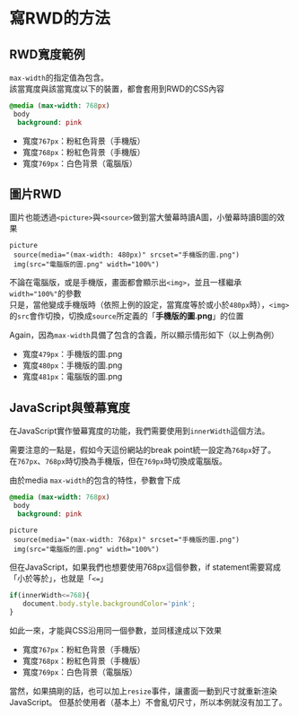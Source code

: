 # 寫RWD的方法

## RWD寬度範例

`max-width`的指定值為包含。  
該當寬度與該當寬度以下的裝置，都會套用到RWD的CSS內容

```sass
@media (max-width: 768px)
 body
  background: pink
```

* 寬度`767px`：粉紅色背景（手機版）
* 寬度`768px`：粉紅色背景（手機版）
* 寬度`769px`：白色背景（電腦版）

## 圖片RWD

圖片也能透過`<picture>`與`<source>`做到當大螢幕時讀A圖，小螢幕時讀B圖的效果

```pug
picture
 source(media="(max-width: 480px)" srcset="手機版的圖.png")
 img(src="電腦版的圖.png" width="100%")
```

不論在電腦版，或是手機版，畫面都會顯示出`<img>`，並且一樣繼承`width="100%"`的參數  
只是，當他變成手機版時（依照上例的設定，當寬度等於或小於`480px`時），`<img>`的`src`會作切換，切換成`source`所定義的「**手機版的圖.png**」的位置    

Again，因為`max-width`具備了包含的含義，所以顯示情形如下（以上例為例）    

* 寬度`479px`：手機版的圖.png
* 寬度`480px`：手機版的圖.png
* 寬度`481px`：電腦版的圖.png

## JavaScript與螢幕寬度

在JavaScript實作螢幕寬度的功能，我們需要使用到`innerWidth`這個方法。    

需要注意的一點是，假如今天這份網站的break point統一設定為`768px`好了。  
在`767px`、`768px`時切換為手機版，但在`769px`時切換成電腦版。    

由於media `max-width`的包含的特性，參數會下成

```sass
@media (max-width: 768px)
 body
  background: pink
```

```pug
picture
 source(media="(max-width: 768px)" srcset="手機版的圖.png")
 img(src="電腦版的圖.png" width="100%")
```

但在JavaScript，如果我們也想要使用768px這個參數，if statement需要寫成「小於等於」，也就是「`<=`」

```javascript
if(innerWidth<=768){
　　document.body.style.backgroundColor='pink';
}
```

如此一來，才能與CSS沿用同一個參數，並同樣達成以下效果

* 寬度`767px`：粉紅色背景（手機版）
* 寬度`768px`：粉紅色背景（手機版）
* 寬度`769px`：白色背景（電腦版）

當然，如果搞剛的話，也可以加上`resize`事件，讓畫面一動到尺寸就重新渲染JavaScript。
但基於使用者（基本上）不會亂切尺寸，所以本例就沒有加工了。

